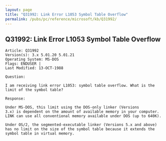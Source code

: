 ```yaml
---
layout: page
title: "Q31992: Link Error L1053 Symbol Table Overflow"
permalink: /pubs/pc/reference/microsoft/kb/Q31992/
---
```


## Q31992: Link Error L1053 Symbol Table Overflow

	Article: Q31992
	Version(s): 3.x 5.01.20 5.01.21
	Operating System: MS-DOS
	Flags: ENDUSER |
	Last Modified: 13-OCT-1988
	
	Question:
	
	I am receiving link error L1053: symbol table overflow. What is the
	limit of the symbol table?
	
	Response:
	
	Under MS-DOS, this limit using the DOS-only linker (Versions
	3.x) is dependent on the amount of available memory in your computer.
	LINK can use all conventional memory available under DOS (up to 640K).
	
	Under OS/2, the segmented-executable linker (Versions 5.x and above)
	has no limit on the size of the symbol table because it extends the
	symbol table in virtual memory.
